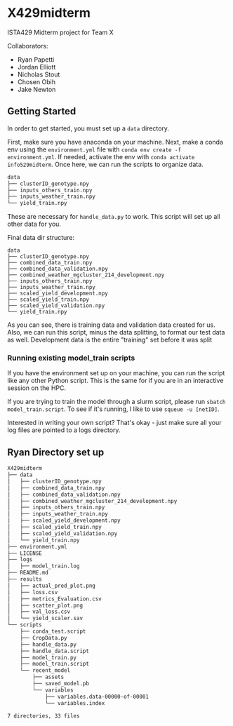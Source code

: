 # X429midterm
ISTA429 Midterm project for Team X

Collaborators:
- Ryan Papetti
- Jordan Elliott
- Nicholas Stout
- Chosen Obih
- Jake Newton 


## Getting Started
In order to get started, you must set up a `data` directory. 

First, make sure you have anaconda on your machine. Next, make a conda env using the `environment.yml` file with `conda env create -f environment.yml`. 
If needed, activate the env with `conda activate info529midterm`. Once here, we can run the scripts to organize data.

```bash
data
├── clusterID_genotype.npy
├── inputs_others_train.npy
├── inputs_weather_train.npy
└── yield_train.npy
```
These are necessary for `handle_data.py` to work. This script will set up all other data for you.

Final data dir structure:
```
data
├── clusterID_genotype.npy
├── combined_data_train.npy
├── combined_data_validation.npy
├── combined_weather_mgcluster_214_development.npy
├── inputs_others_train.npy
├── inputs_weather_train.npy
├── scaled_yield_development.npy
├── scaled_yield_train.npy
├── scaled_yield_validation.npy
└── yield_train.npy
```

As you can see, there is training data and validation data created for us. Also, we can run this script, minus the data splitting, to format our test data as well.
Development data is the entire "training" set before it was split

### Running existing model_train scripts

If you have the environment set up on your machine, you can run the script like any other Python script. This is the same for if you are in an interactive session on the HPC.

If you are trying to train the model through a slurm script, please run `sbatch model_train.script`. To see if it's running, I like to use `squeue -u [netID]`.

Interested in writing your own script? That's okay - just make sure all your log files are pointed to a logs directory. 






## Ryan Directory set up
```bash
X429midterm
├── data
│   ├── clusterID_genotype.npy
│   ├── combined_data_train.npy
│   ├── combined_data_validation.npy
│   ├── combined_weather_mgcluster_214_development.npy
│   ├── inputs_others_train.npy
│   ├── inputs_weather_train.npy
│   ├── scaled_yield_development.npy
│   ├── scaled_yield_train.npy
│   ├── scaled_yield_validation.npy
│   └── yield_train.npy
├── environment.yml
├── LICENSE
├── logs
│   ├── model_train.log
├── README.md
├── results
│   ├── actual_pred_plot.png
│   ├── loss.csv
│   ├── metrics_Evaluation.csv
│   ├── scatter_plot.png
│   ├── val_loss.csv
│   └── yield_scaler.sav
└── scripts
    ├── conda_test.script
    ├── CropData.py
    ├── handle_data.py
    ├── handle_data.script
    ├── model_train.py
    ├── model_train.script
    └── recent_model
        ├── assets
        ├── saved_model.pb
        └── variables
            ├── variables.data-00000-of-00001
            └── variables.index

7 directories, 33 files
```